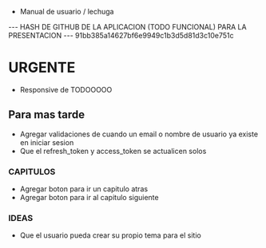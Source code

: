 - Manual de usuario / lechuga

--- HASH DE GITHUB DE LA APLICACION (TODO FUNCIONAL) PARA LA PRESENTACION ---
91bb385a14627bf6e9949c1b3d5d81d3c10e751c

# URGENTE
- Responsive de TODOOOOO

## Para mas tarde
- Agregar validaciones de cuando un email o nombre de usuario ya existe en iniciar sesion
- Que el refresh_token y access_token se actualicen solos

### CAPITULOS
- Agregar boton para ir un capitulo atras 
- Agregar boton para ir al capitulo siguiente

### IDEAS
- Que el usuario pueda crear su propio tema para el sitio